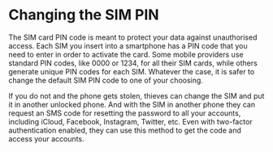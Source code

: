 # Changing the SIM PIN

The SIM card PIN code is meant to protect your data against unauthorised access. Each SIM you insert into a smartphone 
has a PIN code that you need to enter in order to activate the card. Some mobile providers use standard PIN codes, like 
0000 or 1234, for all their SIM cards, while others generate unique PIN codes for each SIM. Whatever the case, it is 
safer to change the default SIM PIN code to one of your choosing. 



If you do not and the phone gets stolen, thieves can change the SIM and put it in another unlocked phone. 
And with the SIM in another phone they can request an SMS code for resetting the password to all your accounts, 
including iCloud, Facebook, Instagram, Twitter, etc. Even with two-factor authentication enabled, they can use this 
method to get the code and access your accounts.